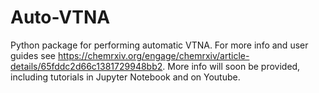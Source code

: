 Auto-VTNA
=========
Python package for performing automatic VTNA. 
For more info and user guides see https://chemrxiv.org/engage/chemrxiv/article-details/65fddc2d66c1381729948bb2. 
More info will soon be provided, including tutorials in Jupyter Notebook and on Youtube. 